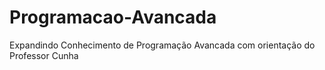 # Programacao-Avancada
Expandindo Conhecimento de Programação Avancada com orientação do Professor Cunha
